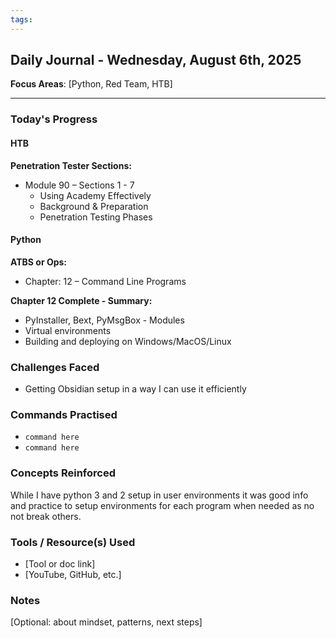 ```yaml
---
tags:
---
```

## Daily Journal - Wednesday, August 6th, 2025

**Focus Areas**: [Python, Red Team, HTB]

---

### Today's Progress

#### HTB  

**Penetration Tester Sections:**
- Module 90 – Sections 1 - 7
  - Using Academy Effectively
  - Background & Preparation
  - Penetration Testing Phases

#### Python

**ATBS or Ops:**  
- Chapter: 12 – Command Line Programs  

**Chapter 12 Complete - Summary:**

- PyInstaller, Bext, PyMsgBox - Modules
- Virtual environments
- Building and deploying on Windows/MacOS/Linux

### Challenges Faced
- Getting Obsidian setup in a way I can use it efficiently 

### Commands Practised
- `command here`
- `command here`

### Concepts Reinforced
While I have python 3 and 2 setup in user environments it was good info and practice to setup environments for each program when needed as no not break others.

### Tools / Resource(s) Used
- [Tool or doc link]
- [YouTube, GitHub, etc.]

### Notes
[Optional: about mindset, patterns, next steps]